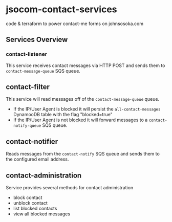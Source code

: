 # jsocom-contact-services
code &amp; terraform to power contact-me forms on johnsosoka.com


## Services Overview

### contact-listener

This service receives contact messages via HTTP POST and sends them to `contact-message-queue` SQS queue.

## contact-filter

This service will read messages off of the `contact-message-queue` queue. 

* If the IP/User Agent is blocked it will persist the `all-contact-messages` DynamooDB table with the flag "blocked=true"
* If the IP/User Agent is not blocked it will forward messages to a `contact-notify-queue` SQS queue.

## contact-notifier

Reads messages from the `contact-notify` SQS queue and sends them to the configured email address.

## contact-administration

Service provides several methods for contact administration

* block contact
* unblock contact
* list blocked contacts
* view all blocked messages
